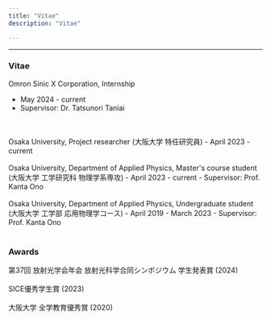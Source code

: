 ```yaml
---
title: "Vitae"
description: "Vitae"

---
```


---
### Vitae
Omron Sinic X Corporation, Internship
- May 2024 - current
- Supervisor: Dr. Tatsunori Taniai
<br>
<br>
Osaka University, Project researcher (大阪大学 特任研究員)
- April 2023 - current
<br>
<br>
Osaka University, Department of Applied Physics, Master's course student (大阪大学 工学研究科 物理学系専攻)
- April 2023 - current
- Supervisor: Prof. Kanta Ono
<br>
<br>
Osaka University, Department of Applied Physics, Undergraduate student (大阪大学 工学部 応用物理学コース)
- April 2019 - March 2023
- Supervisor: Prof. Kanta Ono
<br>
<br>

### Awards
第37回 放射光学会年会 放射光科学合同シンポジウム 学生発表賞 (2024)
<br>
<br>
SICE優秀学生賞 (2023)
<br>
<br>
大阪大学 全学教育優秀賞 (2020)
